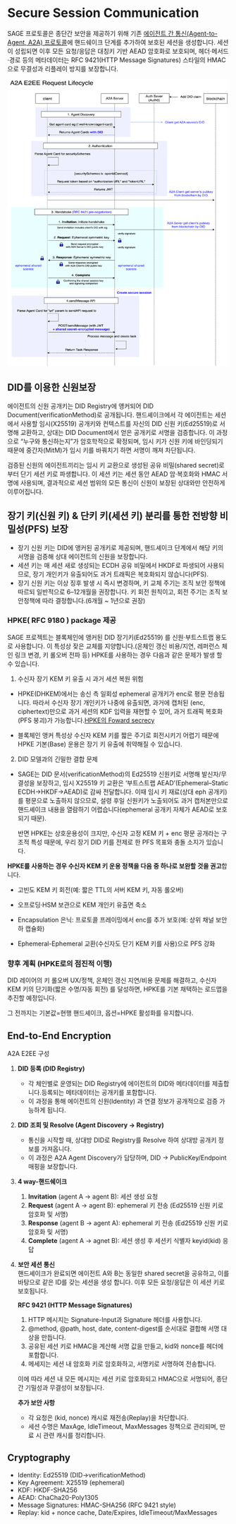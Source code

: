 # Secure Session Communication

SAGE 프로토콜은 종단간 보안을 제공하기 위해 기존 [에이전트 간 통신(Agent-to-Agent, A2A) 프로토콜](https://a2a-protocol.org/latest/topics/what-is-a2a/#a2a-request-lifecycle)에 핸드쉐이크 단계를 추가하여 보호된 세션을 생성합니다. 세션이 성립되면 이후 모든 요청/응답은 대칭키 기반 AEAD 암호화로 보호되며, 헤더·메서드·경로 등의 메타데이터는 RFC 9421(HTTP Message Signatures) 스타일의 HMAC으로 무결성과 리플레이 방지를 보장합니다.

<img src="../assets/SAGE-E2EE-request-lifecycle.png" width="500" height="650"/>

## DID를 이용한 신원보장

에이전트의 신원 공개키는 DID Registry에 앵커되어 DID Document(verificationMethod)로 공개됩니다. 핸드셰이크에서 각 에이전트는 세션에서 사용할 임시(X25519) 공개키와 컨텍스트를 자신의 DID 신원 키(Ed25519)로 서명해 교환하고, 상대는 DID Document에서 얻은 공개키로 서명을 검증합니다.
이 과정으로 “누구와 통신하는지”가 암호학적으로 확정되며, 임시 키가 신원 키에 바인딩되기 때문에 중간자(MitM)가 임시 키를 바꿔치기 하면 서명이 깨져 차단됩니다.

검증된 신원의 에이전트끼리는 임시 키 교환으로 생성된 공유 비밀(shared secret)로부터 단기 세션 키로 파생합니다. 이 세션 키는 세션 동안 AEAD 암·복호화와 HMAC 서명에 사용되며, 결과적으로 세션 범위의 모든 통신이 신원이 보장된 상대와만 안전하게 이루어집니다.

## 장기 키(신원 키) & 단키 키(세션 키) 분리를 통한 전방향 비밀성(PFS) 보장

- 장기 신원 키는 DID에 앵커된 공개키로 제공되며, 핸드셰이크 단계에서 해당 키의 서명을 검증해 상대 에이전트의 신원을 보장합니다.
- 세션 키는 매 세션 새로 생성되는 ECDH 공유 비밀에서 HKDF로 파생되어 사용되므로, 장기 개인키가 유출되어도 과거 트래픽은 복호화되지 않습니다(PFS).
- 장기 신원 키는 이상 징후 발생 시 즉시 변경하며, 키 교체 주기는 조직 보안 정책에 따르되 일반적으로 6–12개월을 권장합니다. 키 회전 원칙이고, 회전 주기는 조직 보안정책에 따라 결정합니다.(6개월 ~ 1년으로 권장)

### HPKE( RFC 9180 ) package 제공

SAGE 프로젝트는 블록체인에 앵커된 DID 장기키(Ed25519) 를 신원·부트스트랩 용도로 사용합니다. 이 특성상 잦은 교체를 지양합니다.(온체인 갱신 비용/지연, 레퍼런스 체인 링크 변경, 키 롤오버 전파 등)
HPKE를 사용하는 경우 다음과 같은 문제가 발생 할 수 있습니다.

1. 수신자 장기 KEM 키 유출 시 과거 세션 복원 위험

- HPKE(DHKEM)에서는 송신 측 일회성 ephemeral 공개키가 enc로 평문 전송됩니다. 따라서 수신자 장기 개인키가 나중에 유출되면, 과거에 캡처된 (enc, ciphertext)만으로 과거 세션의 KDF 입력을 재현할 수 있어, 과거 트래픽 복호화(PFS 붕괴)가 가능합니다.[HPKE의 Foward secrecy](https://www.rfc-editor.org/rfc/rfc9180#name-forward-secrecy)

- 블록체인 앵커 특성상 수신자 KEM 키를 짧은 주기로 회전시키기 어렵기 때문에 HPKE 기본(Base) 운용은 장기 키 유출에 취약해질 수 있습니다.

2. DID 모델과의 긴밀한 결합 문제

- SAGE는 DID 문서(verificationMethod)의 Ed25519 신원키로 서명해 발신자/무결성을 보장하고, 임시 X25519 키 교환은 ‘부트스트랩 AEAD’(Ephemeral–Static ECDH→HKDF→AEAD)로 감싸 전달합니다. 이때 임시 키 재료(상대 eph 공개키)를 평문으로 노출하지 않으므로, 설령 후일 신원키가 노출되어도 과거 캡처본만으로 핸드셰이크 내용을 열람하기 어렵습니다(ephemeral 공개키 자체가 AEAD로 보호되기 때문).

  반면 HPKE는 상호운용성이 크지만, 수신자 고정 KEM 키 + enc 평문 공개라는 구조적 특성 때문에, 우리 장기 DID 키를 전제로 한 PFS 목표와 충돌 소지가 있습니다.

**HPKE를 사용하는 경우 수신자 KEM 키 운용 정책을 다음 중 하나로 보완할 것을 권고**합니다.

- 고빈도 KEM 키 회전(예: 짧은 TTL의 서버 KEM 키, 자동 롤오버)

- 오프로딩·HSM 보관으로 KEM 개인키 유출면 축소

- Encapsulation 은닉: 프로토콜 프레이밍에서 enc를 추가 보호(예: 상위 채널 보안 하 캡슐화)

- Ephemeral-Ephemeral 교환(수신자도 단기 KEM 키를 사용)으로 PFS 강화

### 향후 계획 (HPKE로의 점진적 이행)

DID 레이어의 키 롤오버 UX/정책, 온체인 갱신 지연/비용 문제를 해결하고, 수신자 KEM 키의 단기화(짧은 수명/자동 회전) 를 달성하면, HPKE를 기본 채택하는 로드맵을 추진할 예정입니다.

그 전까지는 기본값=현행 핸드셰이크, 옵션=HPKE 활성화를 유지합니다.

## End-to-End Encryption

A2A E2EE 구성

1. **DID 등록 (DID Registry)**

   - 각 체인별로 운영되는 DID Registry에 에이전트의 DID와 메타데이터를 제출합니다.등록되는 메타데이터는 공개키를 포함합니다.
   - 이 과정을 통해 에이전트의 신원(Identity) 과 연결 정보가 공개적으로 검증 가능하게 됩니다.

2. **DID 조회 및 Resolve (Agent Discovery → Registry)**

   - 통신을 시작할 때, 상대방 DID로 Registry를 Resolve 하여 상대방 공개키 정보를 가져옵니다.
   - 이 과정은 A2A Agent Discovery가 담당하며, DID → PublicKey/Endpoint 매핑을 보장합니다.

3. **4 way-핸드쉐이크**

   1. **Invitation** (agent A -> agent B): 세션 생성 요청
   2. **Request** (agent A -> agent B): ephemeral 키 전송 (Ed25519 신원 키로 암호화 및 서명)
   3. **Response** (agent B -> agent A): ephemeral 키 전송 (Ed25519 신원 키로 암호화 및 서명)
   4. **Complete** (agent A -> agnet B): 세션 생성 후 세션키 식별자 keyid(kid) 응답

4. **보안 세션 통신**  
   핸드셰이크가 완료되면 에이전트 A와 B는 동일한 shared secret을 공유하고, 이를 바탕으로 같은 ID를 갖는 세션을 생성 합니다. 이후 모든 요청/응답은 이 세션 키로 보호됩니다.

   **RFC 9421 (HTTP Message Signatures)**

   1. HTTP 메시지는 Signature-Input과 Signature 헤더를 사용합니다.
   2. @method, @path, host, date, content-digest를 순서대로 결합해 서명 대상을 만듭니다.
   3. 공유된 세션 키로 HMAC을 계산해 서명 값을 만들고, kid와 nonce를 헤더에 포함합니다.
   4. 메세지는 세션 내 암호화 키로 암호화하고, 서명키로 서명하여 전송합니다.

   이에 따라 세션 내 모든 메시지는 세션 키로 암호화되고 HMAC으로 서명되어, 종단 간 기밀성과 무결성이 보장됩니다.

   **추가 보안 사항**

   - 각 요청은 (kid, nonce) 캐시로 재전송(Replay)을 차단합니다.
   - 세션 수명은 MaxAge, IdleTimeout, MaxMessages 정책으로 관리되며, 만료 시 관련 캐시를 정리합니다.

## Cryptography

- Identity: Ed25519 (DID→verificationMethod)
- Key Agreement: X25519 (ephemeral)
- KDF: HKDF-SHA256
- AEAD: ChaCha20-Poly1305
- Message Signatures: HMAC-SHA256 (RFC 9421 style)
- Replay: kid + nonce cache, Date/Expires, IdleTimeout/MaxMessages
